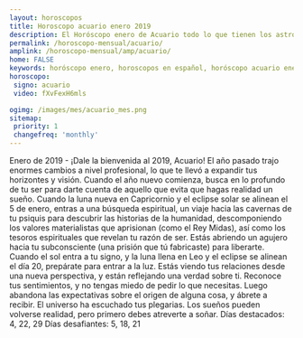 ```yaml
---
layout: horoscopos
title: Horoscopo acuario enero 2019
description: El Horóscopo enero de Acuario todo lo que tienen los astros preparados para este mes, amor, trabajo, familia. Todo sobre astrologia, tarot, predicciones. Horoscopo gratis en español, predicciones y astrología.
permalink: /horoscopo-mensual/acuario/
amplink: /horoscopo-mensual/amp/acuario/
home: FALSE
keywords: horóscopo enero, horoscopos en español, horóscopo acuario enero , horóscopo esperanza gracia, horoscop, horóscopos gratis, horoscopo acuario, Tarot, Astrologia, Zodíaco, acuario, horoscopo gratis, horoscopo del mes 
horoscopo:
 signo: acuario
 video: fXvFexH6mls

ogimg: /images/mes/acuario_mes.png
sitemap:
 priority: 1
 changefreq: 'monthly'
---
```



Enero de 2019 - ¡Dale la bienvenida al 2019, Acuario! El año pasado trajo enormes cambios a nivel profesional, lo que te llevó a expandir tus horizontes y visión. Cuando el año nuevo comienza, busca en lo profundo de tu ser para darte cuenta de aquello que evita que hagas realidad un sueño. 
Cuando la luna nueva en Capricornio y el eclipse solar se alinean el 5 de enero, entras a una búsqueda espiritual, un viaje hacia las cavernas de tu psiquis para descubrir las historias de la humanidad, descomponiendo los valores materialistas que aprisionan (como el Rey Midas), así como los tesoros espirituales que revelan tu razón de ser. Estás abriendo un agujero hacia tu subconsciente (una prisión que tú fabricaste) para liberarte. 
Cuando el sol entra a tu signo, y la luna llena en Leo y el eclipse se alinean el día 20, prepárate para entrar a la luz. Estás viendo tus relaciones desde una nueva perspectiva, y están reflejando una verdad sobre ti. Reconoce tus sentimientos, y no tengas miedo de pedir lo que necesitas. Luego abandona las expectativas sobre el origen de alguna cosa, y ábrete a recibir. El universo ha escuchado tus plegarias. Los sueños pueden volverse realidad, pero primero debes atreverte a soñar. 
Días destacados: 4, 22, 29 
Días desafiantes: 5, 18, 21